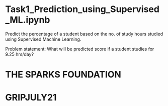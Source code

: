 # Task1_Prediction_using_Supervised_ML.ipynb
Predict the percentage of a student based on the no. of study hours studied using Supervised Machine Learning. 

Problem statement: What will be predicted score if a student studies for 9.25 hrs/day?

# THE SPARKS FOUNDATION 

# GRIPJULY21
